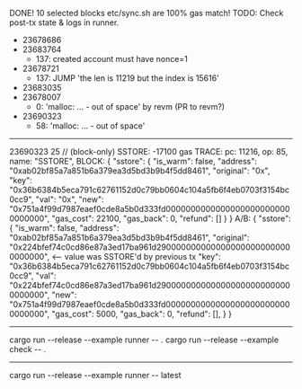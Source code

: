 DONE! 10 selected blocks etc/sync.sh are 100% gas match!
TODO: Check post-tx state & logs in runner.

- 23678686
- 23683764
  - 137: created account must have nonce=1
- 23678721
  - 137: JUMP 'the len is 11219 but the index is 15616'
- 23683035
- 23678007
  - 0: 'malloc: ... - out of space' by revm (PR to revm?)
- 23690323
  - 58: 'malloc: ... - out of space'

---

23690323 25     // (block-only) SSTORE: -17100 gas
TRACE:
    pc: 11216,
    op: 85,
    name: "SSTORE",
BLOCK: {
  "sstore": {
    "is_warm": false,
    "address": "0xab02bf85a7a851b6a379ea3d5bd3b9b4f5dd8461",
    "original": "0x",
    "key": "0x36b6384b5eca791c62761152d0c79bb0604c104a5fb6f4eb0703f3154bc0cc9",
    "val": "0x",
    "new": "0x751a4f99d7987eaef0cde8a5b0d333fd00000000000000000000000000000000",
    "gas_cost": 22100,
    "gas_back": 0,
    "refund": []
  }
}
A/B: {
  "sstore": {
    "is_warm": false,
    "address": "0xab02bf85a7a851b6a379ea3d5bd3b9b4f5dd8461",
    "original": "0x224bfef74c0cd86e87a3ed17ba961d2900000000000000000000000000000000", <-- value was SSTORE'd by previous tx
    "key": "0x36b6384b5eca791c62761152d0c79bb0604c104a5fb6f4eb0703f3154bc0cc9",
    "val": "0x224bfef74c0cd86e87a3ed17ba961d2900000000000000000000000000000000",
    "new": "0x751a4f99d7987eaef0cde8a5b0d333fd00000000000000000000000000000000",
    "gas_cost": 5000,
    "gas_back": 0,
    "refund": [],
  }
}

---

cargo run --release --example runner -- .
cargo run --release --example check -- .

---

cargo run --release --example runner -- latest
